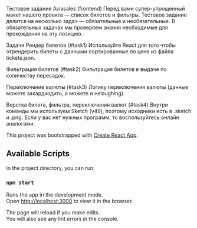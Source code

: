 Тестовое задание Aviasales (frontend)
Перед вами супер-упрощенный макет нашего проекта — список билетов и фильтры. Тестовое задание делится на несколько задач — обязательные и необязательные. В обязательных задачах мы проверяем знания необходимые для прохождения на эту позицию.

Задачи
Рендер билетов (#task1)
Используйте React для того чтобы отрендерить билеты с данными сортированные по цене из файла tickets.json.

Фильтрация билетов (#task2)
Фильтрация билетов в выдаче по количеству пересадок.

Переключение валюты (#task3)
Логику переключения валюты (данные можете захардкодить, а можете и неlaughing).

Верстка билета, фильтра, переключения валют (#task4)
Внутри команды мы используем Sketch (v49), поэтому исходники есть в .sketch и .png. Если у вас нет нужных программ, то воспользуйтесь онлайн аналогами.

This project was bootstrapped with [Create React App](https://github.com/facebook/create-react-app).

## Available Scripts

In the project directory, you can run:

### `npm start`

Runs the app in the development mode.<br>
Open [http://localhost:3000](http://localhost:3000) to view it in the browser.

The page will reload if you make edits.<br>
You will also see any lint errors in the console.

